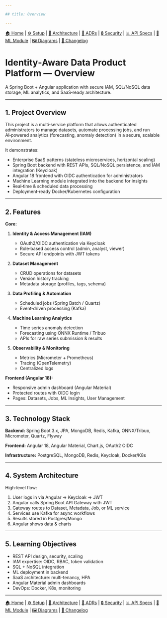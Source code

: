 ```yaml
---

## title: Overview

---
```


[🏠 Home](index.md) | [⚙ Setup](setup.md) | [📐 Architecture](architecture.md) | [📜 ADRs](ADRs/index.md) | [🔒 Security](security.md) | [📊 API Specs](api-specs.md) | [🤖 ML Module](ml-module.md) | [🖼 Diagrams](diagrams.md) | [📝 Changelog](CHANGELOG.md)

# Identity‑Aware Data Product Platform — Overview

A Spring Boot + Angular application with secure IAM, SQL/NoSQL data storage, ML analytics, and SaaS‑ready architecture.

---

## 1. Project Overview

This project is a multi‑service platform that allows authenticated administrators to manage datasets, automate processing jobs, and run AI‑powered analytics (forecasting, anomaly detection) in a secure, scalable environment.

It demonstrates:

* Enterprise SaaS patterns (stateless microservices, horizontal scaling)
* Spring Boot backend with REST APIs, SQL/NoSQL persistence, and IAM integration (Keycloak)
* Angular 18 frontend with OIDC authentication for administrators
* Machine Learning module integrated into the backend for insights
* Real‑time & scheduled data processing
* Deployment‑ready Docker/Kubernetes configuration

---

## 2. Features

**Core:**

1. **Identity & Access Management (IAM)**

    * OAuth2/OIDC authentication via Keycloak
    * Role‑based access control (admin, analyst, viewer)
    * Secure API endpoints with JWT tokens
2. **Dataset Management**

    * CRUD operations for datasets
    * Version history tracking
    * Metadata storage (profiles, tags, schema)
3. **Data Profiling & Automation**

    * Scheduled jobs (Spring Batch / Quartz)
    * Event‑driven processing (Kafka)
4. **Machine Learning Analytics**

    * Time series anomaly detection
    * Forecasting using ONNX Runtime / Tribuo
    * APIs for raw series submission & results
5. **Observability & Monitoring**

    * Metrics (Micrometer + Prometheus)
    * Tracing (OpenTelemetry)
    * Centralized logs

**Frontend (Angular 18):**

* Responsive admin dashboard (Angular Material)
* Protected routes with OIDC login
* Pages: Datasets, Jobs, ML Insights, User Management

---

## 3. Technology Stack

**Backend:** Spring Boot 3.x, JPA, MongoDB, Redis, Kafka, ONNX/Tribuo, Micrometer, Quartz, Flyway

**Frontend:** Angular 18, Angular Material, Chart.js, OAuth2 OIDC

**Infrastructure:** PostgreSQL, MongoDB, Redis, Keycloak, Docker/K8s

---

## 4. System Architecture

High‑level flow:

1. User logs in via Angular → Keycloak → JWT
2. Angular calls Spring Boot API Gateway with JWT
3. Gateway routes to Dataset, Metadata, Job, or ML service
4. Services use Kafka for async workflows
5. Results stored in Postgres/Mongo
6. Angular shows data & charts

---

## 5. Learning Objectives

* REST API design, security, scaling
* IAM expertise: OIDC, RBAC, token validation
* SQL + NoSQL integration
* ML deployment in backend
* SaaS architecture: multi‑tenancy, HPA
* Angular Material admin dashboards
* DevOps: Docker, K8s, monitoring

---

[🏠 Home](index.md) | [⚙ Setup](setup.md) | [📐 Architecture](architecture.md) | [📜 ADRs](ADRs/index.md) | [🔒 Security](security.md) | [📊 API Specs](api-specs.md) | [🤖 ML Module](ml-module.md) | [🖼 Diagrams](diagrams.md) | [📝 Changelog](CHANGELOG.md)
